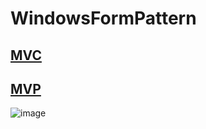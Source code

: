 # WindowsFormPattern

## [MVC](WinFormPatternDemo/WinFormMVC/)

## [MVP](WinFormPatternDemo/WinFormMVP/) 

![image](https://user-images.githubusercontent.com/20264622/109277297-1df24480-7852-11eb-9801-3ba08b3da650.png)
